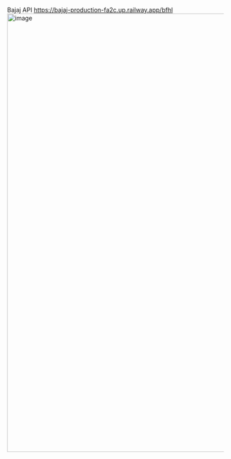 Bajaj API
https://bajaj-production-fa2c.up.railway.app/bfhl
<img width="1919" height="1021" alt="image" src="https://github.com/user-attachments/assets/91b9a8d7-75d1-4bda-a3a2-9937315aa9cb" />
